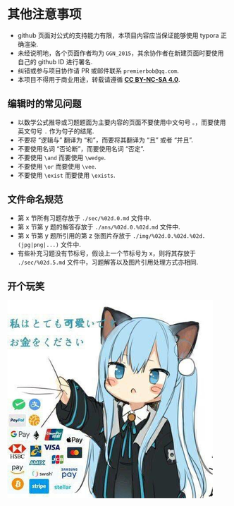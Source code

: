 # 其他注意事项

- github 页面对公式的支持能力有限，本项目内容应当保证能够使用 typora 正确渲染.
- 未经说明地，各个页面作者均为 `GGN_2015`，其余协作者在新建页面时要使用自己的 github ID 进行署名.
- 纠错或参与项目协作请 PR 或邮件联系 `premierbob@qq.com`.
- 本项目不得用于商业用途，转载请遵循 [**CC BY-NC-SA 4.0**](https://creativecommons.org/licenses/by-nc-sa/4.0/deed.zh-hans).



## 编辑时的常见问题

- 以数学公式推导或习题题面为主要内容的页面不要使用中文句号 `。`，而要使用英文句号 `.` 作为句子的结尾.
- 不要将 “逻辑与” 翻译为 “和”，而要将其翻译为 “且” 或者 “并且”.
- 不要使用名词 “否论断”，而要使用名词 “否定”.
- 不要使用 `\and` 而要使用 `\wedge`.
- 不要使用 `\or` 而要使用 `\vee`.
- 不要使用 `\exist` 而要使用 `\exists`.



## 文件命名规范

- 第 x 节所有习题存放于 `./sec/%02d.0.md` 文件中.
- 第 x 节第 y 题的解答存放于 `./ans/%02d.0.%02d.md` 文件中.
- 第 x 节第 y 题所引用的第 z 张图片存放于 `./img/%02d.0.%02d.%02d.(jpg|png|...)` 文件中.
- 有些补充习题没有节标号，假设上一个节标号为 x，则将其存放于 `./sec/%02d.5.md` 文件中，习题解答以及图片引用处理方式亦相同.



## 开个玩笑

![](../img/kane.jpg)

